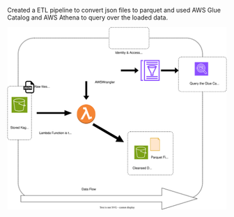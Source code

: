 Created a ETL pipeline to convert json files to parquet and used AWS Glue Catalog and AWS Athena to query over the loaded data.

<img src="YT_DataProject.drawio.svg">